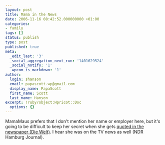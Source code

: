 ```yaml
---
layout: post
title: Mama in the News
date: 2006-11-16 08:42:52.000000000 +01:00
categories:
- family
tags: []
status: publish
type: post
published: true
meta:
  _edit_last: '3'
  _social_aggregation_next_run: '1401629524'
  _social_notify: '1'
  _wpcom_is_markdown: '1'
author:
  login: shanson
  email: papascott-wp@gmail.com
  display_name: PapaScott
  first_name: Scott
  last_name: Hanson
excerpt: !ruby/object:Hpricot::Doc
  options: {}
---
```

<p>MamaMaus prefers that I don't mention her name or employer here, but it's going to be difficult to keep her secret when she gets <a href="http://www.welt.de/data/2006/11/16/1111994.html">quoted in the newspaper (Die Welt)</a>. I hear she was on the TV news as well (NDR Hamburg Journal).</p>
